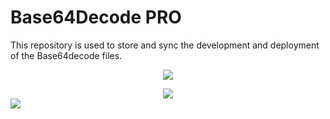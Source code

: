 # Base64Decode PRO
This repository is used to store and sync the development and deployment of the Base64decode files. 


<p align="center">
    <img src="https://i.stack.imgur.com/RJj4x.png">
   
</p>
<div align="center">
    <img src="https://i.stack.imgur.com/RJj4x.png">
   
</div>

  <img align="center" src="https://i.stack.imgur.com/RJj4x.png">
